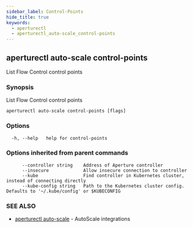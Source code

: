 ```yaml
---
sidebar_label: Control-Points
hide_title: true
keywords:
  - aperturectl
  - aperturectl_auto-scale_control-points
---
```


## aperturectl auto-scale control-points

List Flow Control control points

### Synopsis

List Flow Control control points

```
aperturectl auto-scale control-points [flags]
```

### Options

```
  -h, --help   help for control-points
```

### Options inherited from parent commands

```
      --controller string    Address of Aperture controller
      --insecure             Allow insecure connection to controller
      --kube                 Find controller in Kubernetes cluster, instead of connecting directly
      --kube-config string   Path to the Kubernetes cluster config. Defaults to '~/.kube/config' or $KUBECONFIG
```

### SEE ALSO

- [aperturectl auto-scale](/reference/aperturectl/auto-scale/auto-scale.md) - AutoScale integrations
